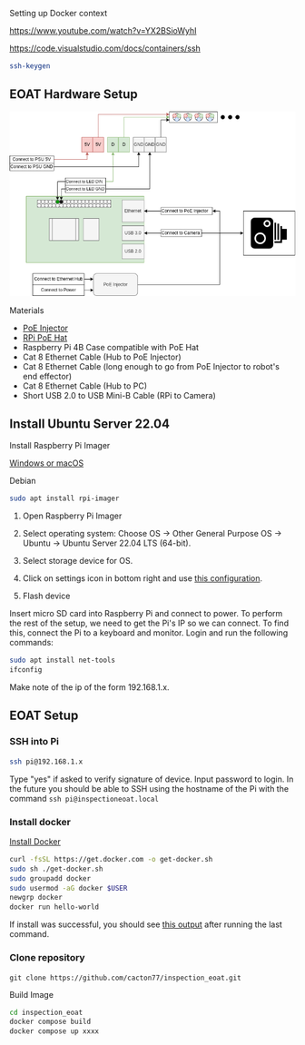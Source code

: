 Setting up Docker context

https://www.youtube.com/watch?v=YX2BSioWyhI

https://code.visualstudio.com/docs/containers/ssh
```bash
ssh-keygen
```

## EOAT Hardware Setup

![](docs/hardware.drawio.png)

Materials
- [PoE Injector](https://www.amazon.com/TP-LINK-TL-PoE150S-Injector-Adapter-Compliant/dp/B001PS9E5I/ref=sr_1_7?crid=3SG1FRCW1W49T&dib=eyJ2IjoiMSJ9.FT_Yk-7vUIP39fYOXnsYFm66nv-sipdtsHa2XD-V1RypL-TOL1ARi2Fs67QyQiOggXMjiAuaWL8P1SCbqaTkGEzbEZ2Yd1luaCgUmVsXrxuQ6bJnNwvMiRms-soLQEd-k8maKuPFlqlZMY-8Y0Krtufef3ap_KVgY2-32ah3oBs6gLDWFJ4HY6GaVtEb5VejWdit0L_VBn6g5UkRxnMXhpHYsxkmM9qex9_ekTwnFmc.Jym5OS86b_dgeBSJ3p5Rzn8AT5QN_XHyVG0VjrUXaxU&dib_tag=se&keywords=PoE+injector&qid=1723161077&sprefix=poe+injecto%2Caps%2C164&sr=8-7)
- [RPi PoE Hat](https://www.amazon.com/LoveRPi-Power-Over-Ethernet-Raspberry-Professional-Isolated/dp/B07XB5PR9J/ref=sr_1_1_pp?crid=1PXZZ81ABY7DJ&dib=eyJ2IjoiMSJ9.iAkCGeJwEvj8Ie_ipuLCBwVCxvi9E_qxH4MvANR6NyZyjc8NE-qnvlsa_dd_nLqadgYxbymn_7vGGP1YnjhS1QzM2LwQywK357qwAMrIdxA9Yj2RMRtxzjnZXiIBbuPH67ZhuXJU85YQwMEfNM47Beo-kaB_UqdsTkHfJaKJ_7xATjOWd_3w5NdWJ9VKneNN7UpkwoFO9pKH2JOFXqQI4ask_N9ZNOC4JuALHTdfHOI.DHyFm5AqkubkuGlRrhPdKZBhWb16btyeUXFbNNyR4kk&dib_tag=se&keywords=raspberry+pi+4b+poe+hat&qid=1723161129&sprefix=raspberry+pi+4b+poe+hat%2Caps%2C200&sr=8-1)
- Raspberry Pi 4B Case compatible with PoE Hat
- Cat 8 Ethernet Cable (Hub to PoE Injector)
- Cat 8 Ethernet Cable (long enough to go from PoE Injector to robot's end effector)
- Cat 8 Ethernet Cable (Hub to PC)
- Short USB 2.0 to USB Mini-B Cable (RPi to Camera)

## Install Ubuntu Server 22.04

Install Raspberry Pi Imager

[Windows or macOS](https://www.raspberrypi.com/software/)

Debian
```bash
sudo apt install rpi-imager
```

1) Open Raspberry Pi Imager

2) Select operating system:
Choose OS -> Other General Purpose OS -> Ubuntu -> Ubuntu Server 22.04 LTS (64-bit).

3) Select storage device for OS.

4) Click on settings icon in bottom right and use [this configuration](docs/imager_settings.png).

5) Flash device

Insert micro SD card into Raspberry Pi and connect to power. To perform the rest of the setup, we need to get the Pi's IP so we can connect. To find this, connect the Pi to a keyboard and monitor. Login and run the following commands:

```bash
sudo apt install net-tools
ifconfig
```

Make note of the ip of the form 192.168.1.x.

## EOAT Setup

### SSH into Pi

```bash
ssh pi@192.168.1.x
```

Type "yes" if asked to verify signature of device. Input password to login. In the future you should be able to SSH using the hostname of the Pi with the command `ssh pi@inspectioneoat.local`

### Install docker
[Install Docker](https://docs.docker.com/engine/install/ubuntu/#install-using-the-convenience-script)
```bash
curl -fsSL https://get.docker.com -o get-docker.sh
sudo sh ./get-docker.sh
sudo groupadd docker
sudo usermod -aG docker $USER
newgrp docker
docker run hello-world
```
If install was successful, you should see [this output](docs/docker_install_output.png) after running the last command.


### Clone repository
```
git clone https://github.com/cacton77/inspection_eoat.git
```

Build Image
```bash
cd inspection_eoat
docker compose build
docker compose up xxxx
```
